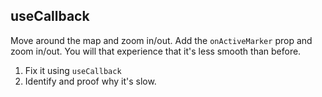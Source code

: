 ## useCallback

Move around the map and zoom in/out. Add the `onActiveMarker` prop and zoom in/out. You will that experience that it's less smooth than before.

1. Fix it using `useCallback`
2. Identify and proof why it's slow.
